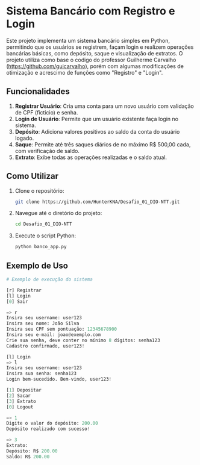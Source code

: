 
# Sistema Bancário com Registro e Login

Este projeto implementa um sistema bancário simples em Python, permitindo que os usuários se registrem, façam login e realizem operações bancárias básicas, como depósito, saque e visualização de extratos.
O projeto utiliza como base o codigo do professor Guilherme Carvalho (https://github.com/guicarvalho), porém com algumas modificações de otimização e acrescimo de funções como "Registro" e "Login".

## Funcionalidades

1. **Registrar Usuário**: Cria uma conta para um novo usuário com validação de CPF (ficticio) e senha.
2. **Login de Usuário**: Permite que um usuário existente faça login no sistema.
3. **Depósito**: Adiciona valores positivos ao saldo da conta do usuário logado.
4. **Saque**: Permite até três saques diários de no máximo R$ 500,00 cada, com verificação de saldo.
5. **Extrato**: Exibe todas as operações realizadas e o saldo atual.

## Como Utilizar

1. Clone o repositório:
    ```bash
    git clone https://github.com/HunterKNA/Desafio_01_DIO-NTT.git
    ```
2. Navegue até o diretório do projeto:
    ```bash
    cd Desafio_01_DIO-NTT
    ```
3. Execute o script Python:
    ```bash
    python banco_app.py
    ```

## Exemplo de Uso

```python
# Exemplo de execução do sistema

[r] Registrar
[l] Login
[0] Sair

=> r
Insira seu username: user123
Insira seu nome: João Silva
Insira seu CPF sem pontuação: 12345678900
Insira seu e-mail: joao@exemplo.com
Crie sua senha, deve conter no mínimo 8 dígitos: senha123
Cadastro confirmado, user123!

[l] Login
=> l
Insira seu username: user123
Insira sua senha: senha123
Login bem-sucedido. Bem-vindo, user123!

[1] Depositar
[2] Sacar
[3] Extrato
[0] Logout

=> 1
Digite o valor do depósito: 200.00
Depósito realizado com sucesso!

=> 3
Extrato:
Depósito: R$ 200.00
Saldo: R$ 200.00

